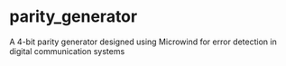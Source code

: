 # parity_generator
A 4-bit parity generator designed using Microwind for error detection in digital communication systems
